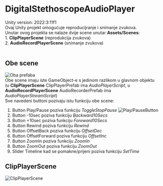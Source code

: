 <h1>DigitalStethoscopeAudioPlayer</h1>
Unity version: 2022:3:11f1<br>
Ovaj Unity projekt omogućuje reproducijranje i snimanje zvukova.<br>
Unutar ovog projekta se nalaze dvije scene unutar <strong>Assets/Scenes</strong>:<br>
1. <strong>ClipPlayerScene</strong> (reprodukcija zvukova)<br>
2. <strong>AudioRecordPlayerScene</strong> (snimanje zvukova)<br>
<br>
<h2>Obe scene</h2>
<picture><img alt="Oba prefaba" src="https://media.githubusercontent.com/media/fesb-vita/digital-stethoscope-audio-player/main/ScreenshotsForGit/ClipPlayerScreenShot.JPG"></picture><br>
Obe scene imaju iste GameObject-e s jedinom razlikom u glavnom objektu (u <strong>ClipPlayerScene</strong> ClipPlayerPrefab ima <em>AudioPlayerScript</em>, u <strong>AudioRecordPlayerScene</strong> AudioRecorderPrefab ima <em>AudioPlayerStreamScript</em>)<br>
Sve navedeni buttoni pozivaju istu funkciju obe scene:<br>
<ol>
  <li>
Button Play/Pause poziva funkciju <em>ToggleStopPause</em>
<picture><img alt="Play/PauseButton" src="https://media.githubusercontent.com/media/fesb-vita/digital-stethoscope-audio-player/main/ScreenshotsForGit/Play_StopButtonComponent.JPG"></picture><br>
  </li>
  <li>
Button -10sec poziva funkciju <em>Backward10Secs</em>
  </li>
  <li>
Button +10sec poziva funkciju <em>Foreward10Secs</em>
  </li>
  <li>
Button Rewind poziva funkciju <em>Rewind</em>
  </li>
  <li>
Button OffsetBack poziva funkciju <em>OffsetDec</em>
  </li>
  <li>
Button OffsetForward poziva funkciju <em>OffsetInc</em>
  </li>
  <li>
Button ZoomIn poziva funkciju <em>ZoomIn</em>
  </li>
  <li>
Button ZoomOut poziva funkciju <em>ZoomOut</em>
  </li>
  <li>
Slider Timeline kad se pomakne/prijeni poziva funkciju <em>SetTime</em>
  </li>
</ol>
<h2>ClipPlayerScene</h2>
<picture><img alt="ClipPlayerScene" src="https://media.githubusercontent.com/media/fesb-vita/digital-stethoscope-audio-player/main/ScreenshotsForGit/ClipPlayerScene.JPG"></picture><br>

